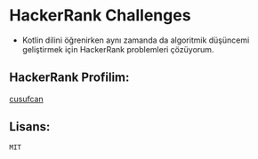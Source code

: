 # HackerRank Challenges

+ Kotlin dilini öğrenirken aynı zamanda da algoritmik düşüncemi geliştirmek için HackerRank problemleri çözüyorum.

## HackerRank Profilim:

<a href = "https://www.hackerrank.com/profile/cusufcan">cusufcan</a>

## Lisans:

    MIT
